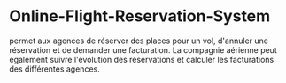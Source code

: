 # Online-Flight-Reservation-System
permet aux agences de réserver des places pour un vol, d'annuler une réservation et de demander une facturation. La compagnie aérienne peut également suivre l'évolution des réservations et calculer les facturations des différentes agences.
